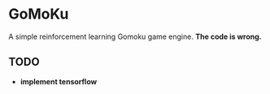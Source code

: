 # GoMoKu
A simple reinforcement learning Gomoku game engine.
**The code is wrong.**

## TODO
- **implement tensorflow**
